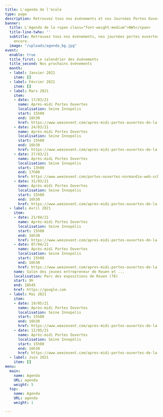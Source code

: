 ```yaml
---
title: L'agenda de l'école
type: page
description: Retrouvez tous nos événements et nos Journées Portes Ouvertes
banner:
  title: L'Agenda de la <span class="font-weight-medium">NWS</span>
  title-line-twho: ''
  subtitle: Retrouvez tous nos événements, nos journées portes ouvertes et bien plus
    encore.
  image: "/uploads/agenda_bg.jpg"
event:
  enable: true
  title_first: Le calendrier des événements
  title_second: Nos prochains événements
  month:
  - label: Janvier 2021
    item: []
  - label: Février 2021
    item: []
  - label: Mars 2021
    item:
    - date: 17/03/21
      name: Après-midi Portes Ouvertes
      localisation: Seine Innopolis
      start: 15h00
      end: 16h30
      href: https://www.weezevent.com/apres-midi-portes-ouvertes-de-la-normandie-web-school-17-03
    - date: 24/03/21
      name: Après-midi Portes Ouvertes
      localisation: Seine Innopolis
      start: 15h00
      end: 16h30
      href: https://www.weezevent.com/apres-midi-portes-ouvertes-de-la-normandie-web-school-17-03-2
    - date: 27/03/21
      name: Après-midi Portes Ouvertes
      localisation: Seine Innopolis
      start: 13h00
      end: 17h00
      href: https://www.weezevent.com/portes-ouvertes-normandie-web-school
    - date: 31/03/21
      name: Après-midi Portes Ouvertes
      localisation: Seine Innopolis
      start: 15h00
      end: 16h30
      href: https://www.weezevent.com/apres-midi-portes-ouvertes-de-la-normandie-web-school-31-03
  - label: Avril 2021
    item:
    - date: 21/04/21
      name: Après-midi Portes Ouvertes
      localisation: Seine Innopolis
      start: 15h00
      end: 16h30
      href: https://www.weezevent.com/apres-midi-portes-ouvertes-de-la-normandie-web-school-21-04
    - date: 07/04/21
      name: Après-midi Portes Ouvertes
      localisation: Seine Innopolis
      start: 15h00
      end: 16h30
      href: https://www.weezevent.com/apres-midi-portes-ouvertes-de-la-normandie-web-school-07-04
    name: Salon des jeunes entrepreneur de Rouen et ...
    localisation: Parc des expositions de Rouen (76)
    start: 9h
    end: 18h45
    href: https://google.com
  - label: Mai 2021
    item:
    - date: 19/05/21
      name: Après-midi Portes Ouvertes
      localisation: Seine Innopolis
      start: 15h00
      end: 16h30
      href: https://www.weezevent.com/apres-midi-portes-ouvertes-de-la-normandie-web-school-19-05
    - date: 12/05/21
      name: Après-midi Portes Ouvertes
      localisation: Seine Innopolis
      start: 15h00
      end: 16h30
      href: https://www.weezevent.com/apres-midi-portes-ouvertes-de-la-normandie-web-school-12-05
  - label: Juin 2021
    item: []
menu:
  main:
    name: Agenda
    URL: agenda
    weight: 5
  top:
    name: Agenda
    URL: agenda
    weight: 1

---
```

